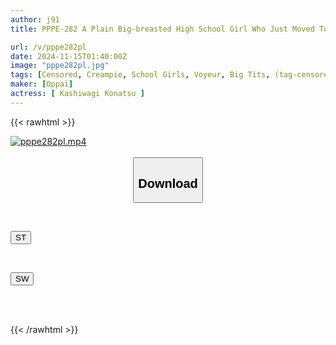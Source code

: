 ```yaml
---
author: j91
title: PPPE-282 A Plain Big-breasted High School Girl Who Just Moved To Tokyo And Lives Alone With Low Security Awareness Breaks In, Unconsciously Rapes, And Is Stalked And Creampied.

url: /v/pppe282pl
date: 2024-11-15T01:40:00Z
image: "pppe282pl.jpg"
tags: [Censored, Creampie, School Girls, Voyeur, Big Tits, (tag-censored)	]
maker: [Oppai]
actress: [ Kashiwagi Konatsu ]
---
```



{{< rawhtml >}}

<div class="video" data-videoid="kZDoWkRGxWUykb">
    <a href="javascript:;">
        <img src="/v/pppe282pl/pppe282pl.jpg" width="WIDTH" height="HEIGHT" alt="pppe282pl.mp4" loading="lazy">
    </a>
</div>

<script type="text/javascript" src="https://j91.asia/asset/on-demand-st.js"></script>

<br>
  <link rel="stylesheet" href="https://j91.asia/asset/bs5.css">
  
  <center>
  <button class="btn btn-primary" type="button" data-bs-toggle="collapse" data-bs-target=".multi-collapse" aria-expanded="false" aria-controls="multiCollapseExample1 multiCollapseExample2"><h2>Download</h2></button></center>
</p>
<div class="row">
  <div class="col">
    <div class="collapse multi-collapse" id="multiCollapseExample1">
      <div class="card card-body">
	      	      <br>
<div class="buttons">  
<p><a href="/v/pppe282pl/st.html" target="_blank"><button class="btn-hover color-3"><i class="fa fa-download"></i> ST</button></a></p></div>
    </div>
  </div>
</div>
  <div class="col">
    <div class="collapse multi-collapse" id="multiCollapseExample2">
      <div class="card card-body">
	      <br>
<div class="buttons">
<p><a href="/v/pppe282pl/sw.html" target="_blank"><button class="btn-hover color-2"><i class="fa fa-download"></i> SW</button></a></p></div>
<br><br>
      </div>
    </div>
  </div>
</div>

{{< /rawhtml >}}